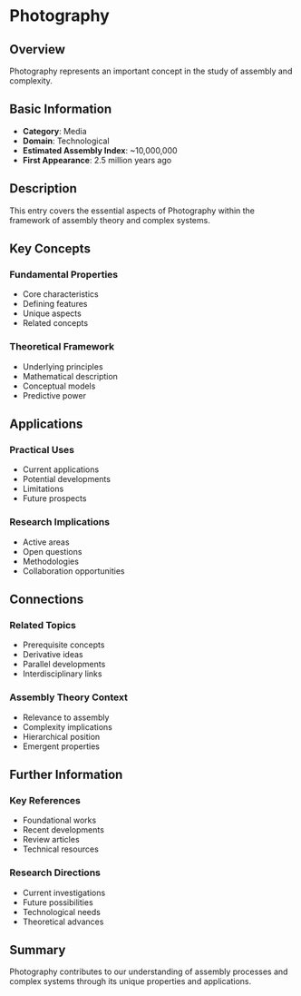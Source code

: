 # Photography

## Overview

Photography represents an important concept in the study of assembly and complexity.

## Basic Information

- **Category**: Media
- **Domain**: Technological
- **Estimated Assembly Index**: ~10,000,000
- **First Appearance**: 2.5 million years ago

## Description

This entry covers the essential aspects of Photography within the framework of assembly theory and complex systems.

## Key Concepts

### Fundamental Properties
- Core characteristics
- Defining features
- Unique aspects
- Related concepts

### Theoretical Framework
- Underlying principles
- Mathematical description
- Conceptual models
- Predictive power

## Applications

### Practical Uses
- Current applications
- Potential developments
- Limitations
- Future prospects

### Research Implications
- Active areas
- Open questions
- Methodologies
- Collaboration opportunities

## Connections

### Related Topics
- Prerequisite concepts
- Derivative ideas
- Parallel developments
- Interdisciplinary links

### Assembly Theory Context
- Relevance to assembly
- Complexity implications
- Hierarchical position
- Emergent properties

## Further Information

### Key References
- Foundational works
- Recent developments
- Review articles
- Technical resources

### Research Directions
- Current investigations
- Future possibilities
- Technological needs
- Theoretical advances

## Summary

Photography contributes to our understanding of assembly processes and complex systems through its unique properties and applications.
